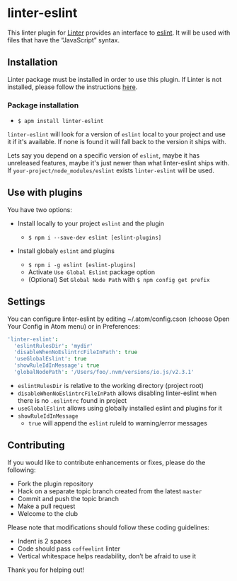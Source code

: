 # linter-eslint

This linter plugin for [Linter](https://github.com/AtomLinter/Linter) provides an interface to [eslint](http://eslint.org). It will be used with files that have the “JavaScript” syntax.

## Installation
Linter package must be installed in order to use this plugin. If Linter is not installed, please follow the instructions [here](https://github.com/AtomLinter/Linter).

### Package installation

* `$ apm install linter-eslint`

`linter-eslint` will look for a version of `eslint` local to your project and use it if it's available. If none is found it will fall back to the version it ships with.

Lets say you depend on a specific version of `eslint`, maybe it has unreleased features, maybe it's just newer than what linter-eslint ships with. If `your-project/node_modules/eslint` exists `linter-eslint` will be used.

## Use with plugins

You have two options:

* Install locally to your project `eslint` and the plugin
  * `$ npm i --save-dev eslint [eslint-plugins]`


* Install globaly `eslint` and plugins
  * `$ npm i -g eslint [eslint-plugins]`
  * Activate `Use Global Eslint` package option
  * (Optional) Set `Global Node Path` with `$ npm config get prefix`

## Settings

You can configure linter-eslint by editing ~/.atom/config.cson (choose Open Your Config in Atom menu) or in Preferences:

```coffee
'linter-eslint':
  'eslintRulesDir': 'mydir'
  'disableWhenNoEslintrcFileInPath': true
  'useGlobalEslint': true
  'showRuleIdInMessage': true
  'globalNodePath': '/Users/foo/.nvm/versions/io.js/v2.3.1'
```

* `eslintRulesDir` is relative to the working directory (project root)
* `disableWhenNoEslintrcFileInPath` allows disabling linter-eslint when there is no `.eslintrc` found in project
* `useGlobalEslint` allows using globally installed eslint and plugins for it
* `showRuleIdInMessage`
  * `true` will append the `eslint` ruleId to warning/error messages


## Contributing

If you would like to contribute enhancements or fixes, please do the following:

* Fork the plugin repository
* Hack on a separate topic branch created from the latest `master`
* Commit and push the topic branch
* Make a pull request
* Welcome to the club

Please note that modifications should follow these coding guidelines:

* Indent is 2 spaces
* Code should pass `coffeelint` linter
* Vertical whitespace helps readability, don’t be afraid to use it

Thank you for helping out!

